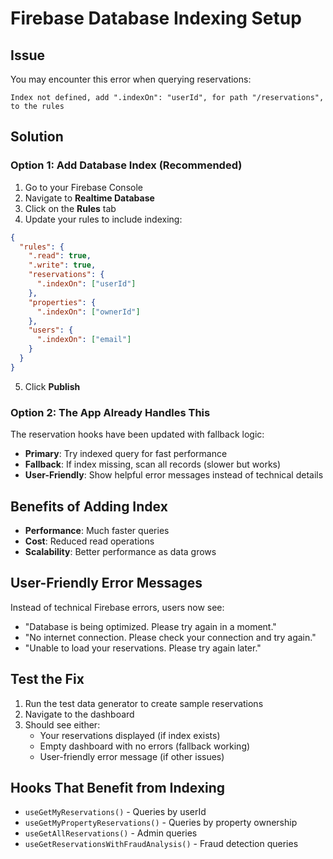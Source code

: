 # Firebase Database Indexing Setup

## Issue
You may encounter this error when querying reservations:
```
Index not defined, add ".indexOn": "userId", for path "/reservations", to the rules
```

## Solution

### Option 1: Add Database Index (Recommended)

1. Go to your Firebase Console
2. Navigate to **Realtime Database**
3. Click on the **Rules** tab
4. Update your rules to include indexing:

```json
{
  "rules": {
    ".read": true,
    ".write": true,
    "reservations": {
      ".indexOn": ["userId"]
    },
    "properties": {
      ".indexOn": ["ownerId"]
    },
    "users": {
      ".indexOn": ["email"]
    }
  }
}
```

5. Click **Publish**

### Option 2: The App Already Handles This

The reservation hooks have been updated with fallback logic:

- **Primary**: Try indexed query for fast performance
- **Fallback**: If index missing, scan all records (slower but works)
- **User-Friendly**: Show helpful error messages instead of technical details

## Benefits of Adding Index

- **Performance**: Much faster queries
- **Cost**: Reduced read operations
- **Scalability**: Better performance as data grows

## User-Friendly Error Messages

Instead of technical Firebase errors, users now see:
- "Database is being optimized. Please try again in a moment."
- "No internet connection. Please check your connection and try again."
- "Unable to load your reservations. Please try again later."

## Test the Fix

1. Run the test data generator to create sample reservations
2. Navigate to the dashboard
3. Should see either:
   - Your reservations displayed (if index exists)
   - Empty dashboard with no errors (fallback working)
   - User-friendly error message (if other issues)

## Hooks That Benefit from Indexing

- `useGetMyReservations()` - Queries by userId
- `useGetMyPropertyReservations()` - Queries by property ownership
- `useGetAllReservations()` - Admin queries
- `useGetReservationsWithFraudAnalysis()` - Fraud detection queries
